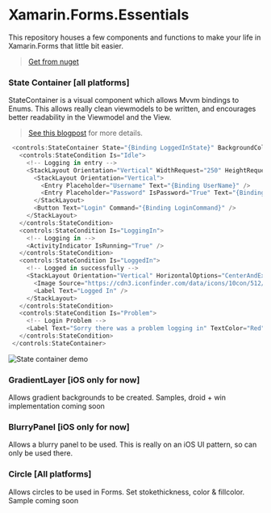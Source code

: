 # Xamarin.Forms.Essentials

This repository houses a few components and functions to make your life in Xamarin.Forms that little bit easier. 

>[Get from nuget](nuget.org/packages/Xamarin.Forms.Essentials.Controls/)

### State Container [all platforms]
StateContainer is a visual component which allows Mvvm bindings to Enums. This allows really clean viewmodels to be written, and encourages better readability in the Viewmodel and the View.

>[See this blogpost](http://blog.xdelivered.com/binding-state-mvvm-xamarin-forms) for more details.

```C#
 <controls:StateContainer State="{Binding LoggedInState}" BackgroundColor="White">
   <controls:StateCondition Is="Idle">
     <!-- Logging in entry -->
     <StackLayout Orientation="Vertical" WidthRequest="250" HeightRequest="150" HorizontalOptions="CenterAndExpand" VerticalOptions="CenterAndExpand">
       <StackLayout Orientation="Vertical">
         <Entry Placeholder="Username" Text="{Binding UserName}" />
         <Entry Placeholder="Password" IsPassword="True" Text="{Binding Password}" />
       </StackLayout>
       <Button Text="Login" Command="{Binding LoginCommand}" />
     </StackLayout>
   </controls:StateCondition>
   <controls:StateCondition Is="LoggingIn">
     <!-- Logging in -->
     <ActivityIndicator IsRunning="True" />
   </controls:StateCondition>
   <controls:StateCondition Is="LoggedIn">
     <!-- Logged in successfully -->
     <StackLayout Orientation="Vertical" HorizontalOptions="CenterAndExpand" VerticalOptions="CenterAndExpand">
       <Image Source="https://cdn3.iconfinder.com/data/icons/10con/512/checkmark_tick-128.png" WidthRequest="35" HeightRequest="35" />
       <Label Text="Logged In" />
     </StackLayout>
   </controls:StateCondition>
   <controls:StateCondition Is="Problem">
     <!-- Login Problem -->
     <Label Text="Sorry there was a problem logging in" TextColor="Red"></Label>
   </controls:StateCondition>
 </controls:StateContainer>
```

![State container demo](http://blog.xdelivered.com/wp-content/uploads/2016/02/statecontainer-1-1.gif)
  
### GradientLayer [iOS only for now]
Allows gradient backgrounds to be created.
Samples, droid + win implementation coming soon
  
### BlurryPanel [iOS only for now]
Allows a blurry panel to be used. This is really on an iOS UI pattern, so can only be used there.
  
### Circle [All platforms]
Allows circles to be used in Forms. Set stokethickness, color & fillcolor.
Sample coming soon
  
  
